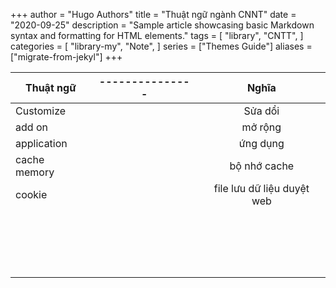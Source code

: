 +++
author = "Hugo Authors"
title = "Thuật ngữ ngành CNNT"
date = "2020-09-25"
description = "Sample article showcasing basic Markdown syntax and formatting for HTML elements."
tags = [
    "library",
    "CNTT",
]
categories = [
    "library-my",
    "Note",
]
series = ["Themes Guide"]
aliases = ["migrate-from-jekyl"]
+++

| Thuật ngữ        | --------------- |      Nghĩa      |
|------------------|:---------------:|:---------------:|
| Customize |    | Sửa dổi|
| add on  |   | mở rộng  |
| application |   | ứng dụng  |
| cache memory |   | bộ nhớ cache  |
| cookie |   | file lưu dữ liệu duyệt web  |
|  |   |   |
|  |   |   |
|  |   |   |
|  |   |   |
|  |   |   |
|  |   |   |
|  |   |   |
|  |   |   |
|  |   |   |
|  |   |   |
|  |   |   |
|  |   |   |
|  |   |   |
|  |   |   |
|  |   |   |
|  |   |   |
|  |   |   |
|  |   |   |